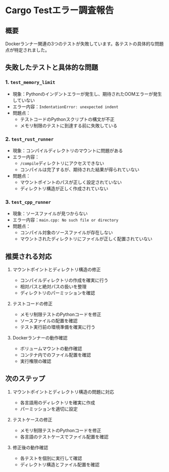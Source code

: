 # Cargo Testエラー調査報告

## 概要
Dockerランナー関連の3つのテストが失敗しています。各テストの具体的な問題点が特定されました。

## 失敗したテストと具体的な問題

### 1. `test_memory_limit`
- 現象：Pythonのインデントエラーが発生し、期待されたOOMエラーが発生していない
- エラー内容：`IndentationError: unexpected indent`
- 問題点：
  - テストコードのPythonスクリプトの構文が不正
  - メモリ制限のテストに到達する前に失敗している

### 2. `test_rust_runner`
- 現象：コンパイルディレクトリのマウントに問題がある
- エラー内容：
  - `/compile`ディレクトリにアクセスできない
  - コンパイルは完了するが、期待された結果が得られていない
- 問題点：
  - マウントポイントのパスが正しく設定されていない
  - ディレクトリ構造が正しく作成されていない

### 3. `test_cpp_runner`
- 現象：ソースファイルが見つからない
- エラー内容：`main.cpp: No such file or directory`
- 問題点：
  - コンパイル対象のソースファイルが存在しない
  - マウントされたディレクトリにファイルが正しく配置されていない

## 推奨される対応

1. マウントポイントとディレクトリ構造の修正
   - コンパイルディレクトリの作成を確実に行う
   - 相対パスと絶対パスの扱いを整理
   - ディレクトリのパーミッションを確認

2. テストコードの修正
   - メモリ制限テストのPythonコードを修正
   - ソースファイルの配置を確認
   - テスト実行前の環境準備を確実に行う

3. Dockerランナーの動作確認
   - ボリュームマウントの動作確認
   - コンテナ内でのファイル配置を確認
   - 実行権限の確認

## 次のステップ

1. マウントポイントとディレクトリ構造の問題に対応
   - 各言語用のディレクトリを確実に作成
   - パーミッションを適切に設定

2. テストケースの修正
   - メモリ制限テストのPythonコードを修正
   - 各言語のテストケースでファイル配置を確認

3. 修正後の動作確認
   - 各テストを個別に実行して確認
   - ディレクトリ構造とファイル配置を確認 